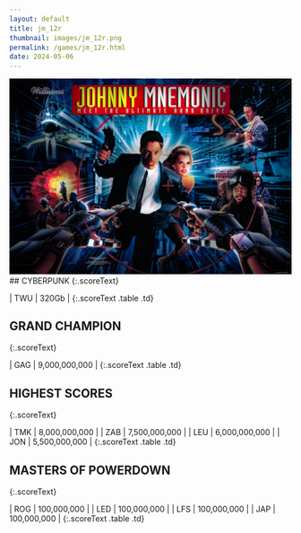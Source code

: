 ```yaml
---
layout: default
title: jm_12r
thumbnail: images/jm_12r.png
permalink: /games/jm_12r.html
date: 2024-05-06
---
```


<img src="../images/jm_12r.png" class="gameThumbnail img-fluid mx-auto align-middle">
## CYBERPUNK
{:.scoreText}

| TWU | 320Gb | 
{:.scoreText .table .td}

## GRAND CHAMPION
{:.scoreText}

| GAG | 9,000,000,000 | 
{:.scoreText .table .td}

## HIGHEST SCORES
{:.scoreText}

| TMK | 8,000,000,000 | 
| ZAB | 7,500,000,000 | 
| LEU | 6,000,000,000 | 
| JON | 5,500,000,000 | 
{:.scoreText .table .td}

## MASTERS OF POWERDOWN
{:.scoreText}

| ROG | 100,000,000 | 
| LED | 100,000,000 | 
| LFS | 100,000,000 | 
| JAP | 100,000,000 | 
{:.scoreText .table .td}

